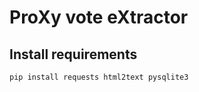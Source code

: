 # ProXy vote eXtractor

## Install requirements

```sh
pip install requests html2text pysqlite3
```

